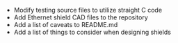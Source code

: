  * Modify testing source files to utilize straight C code
 * Add Ethernet shield CAD files to the repository
 * Add a list of caveats to README.md
 * Add a list of things to consider when designing shields